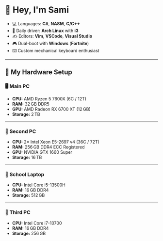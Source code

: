 # 👋 Hey, I'm Sami

* 💻 Languages: **C#**, **NASM**, **C/C++**
* 🐧 Daily driver: **Arch Linux** with **i3**
* ✍️ Editors: **Vim**, **VSCode**, **Visual Studio**
* 🎮 Dual-boot with **Windows** (**Fortnite**)
* ⌨️ Custom mechanical keyboard enthusiast

---

## 💾 My Hardware Setup

### 🖥️ **Main PC**

* **CPU:** AMD Ryzen 5 7600X (6C / 12T)
* **RAM:** 32 GB DDR5
* **GPU:** AMD Radeon RX 6700 XT (12 GB)
* **Storage:** 2 TB

---

### 🧊 **Second PC**

* **CPU:** 2× Intel Xeon E5-2697 v4 (36C / 72T)
* **RAM:** 256 GB DDR4 ECC Registered
* **GPU:** NVIDIA GTX 1660 Super
* **Storage:** 16 TB

---

### 💼 **School Laptop**

* **CPU:** Intel Core i5-13500H
* **RAM:** 16 GB DDR4
* **Storage:** 512 GB

---

### 🧰 **Third PC**

* **CPU:** Intel Core i7-10700
* **RAM:** 16 GB DDR4
* **Storage:** 256 GB
